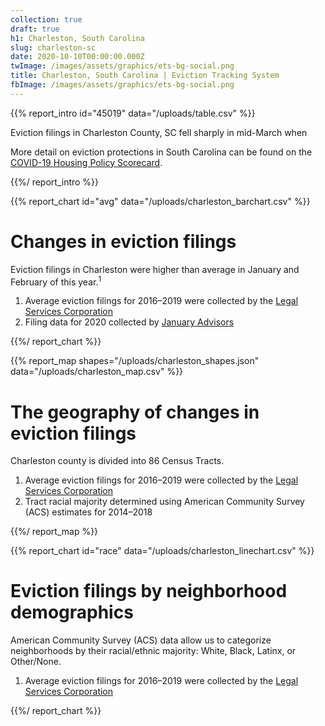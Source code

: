```yaml
---
collection: true
draft: true
h1: Charleston, South Carolina
slug: charleston-sc
date: 2020-10-10T00:00:00.000Z
twImage: /images/assets/graphics/ets-bg-social.png
title: Charleston, South Carolina | Eviction Tracking System
fbImage: /images/assets/graphics/ets-bg-social.png
---
```


{{% report_intro id="45019" data="/uploads/table.csv" %}}

Eviction filings in Charleston County, SC fell sharply in mid-March when 

More detail on eviction protections in South Carolina can be found on the [COVID-19 Housing Policy Scorecard](https://evictionlab.org/covid-policy-scorecard/sc/).

{{%/ report_intro %}}



{{% report_chart id="avg" data="/uploads/charleston_barchart.csv" %}}

# Changes in eviction filings

Eviction filings in Charleston were higher than average in January and February of this year.<sup>1</sup>

1. Average eviction filings for 2016–2019 were collected by the [Legal Services Corporation](https://www.lsc.gov/)
2. Filing data for 2020 collected by [January Advisors](https://www.januaryadvisors.com/)

{{%/ report_chart %}}



{{% report_map shapes="/uploads/charleston_shapes.json" data="/uploads/charleston_map.csv" %}}

# The geography of changes in eviction filings

Charleston county is divided into 86 Census Tracts.

1. Average eviction filings for 2016–2019 were collected by the [Legal Services Corporation](https://www.lsc.gov/)
2. Tract racial majority determined using American Community Survey (ACS) estimates for 2014–2018

{{%/ report_map %}}



{{% report_chart id="race" data="/uploads/charleston_linechart.csv" %}}

# Eviction filings by neighborhood demographics

American Community Survey (ACS) data allow us to categorize neighborhoods by their racial/ethnic majority: White, Black, Latinx, or Other/None.

1. Average eviction filings for 2016–2019 were collected by the [Legal Services Corporation](https://www.lsc.gov/)

{{%/ report_chart %}}